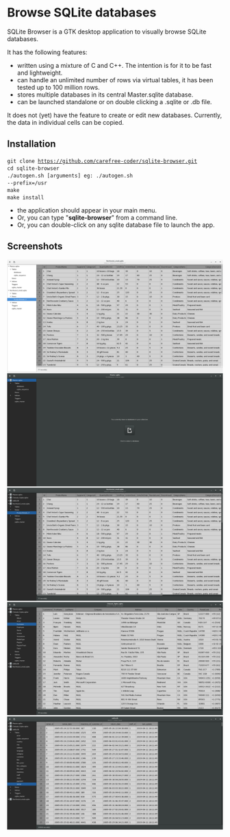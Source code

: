 
Browse SQLite databases
=======================

SQLite Browser is a GTK desktop application to visually browse SQLite databases.

It has the following features:

 - written using a mixture of C and C++. The intention is for it to be fast and lightweight.
 - can handle an unlimited number of rows via virtual tables, it has been tested up to 100 million rows.
 - stores multiple databases in its central Master.sqlite database.
 - can be launched standalone or on double clicking a .sqlite or .db file.

It does not (yet) have the feature to create or edit new databases. Currently, the data in individual cells can be copied.



Installation
------------
<code>git clone https://github.com/carefree-coder/sqlite-browser.git</code>  
<code>cd sqlite-browser</code>  
<code>./autogen.sh [arguments]       eg: ./autogen.sh --prefix=/usr</code>  
<code>make</code>  
<code>make install</code>  


- the application should appear in your main menu.
- Or, you can type "<b>sqlite-browser</b>" from a command line.
- Or, you can double-click on any sqlite database file to launch the app.



Screenshots
-----------
![Adwaita Light](screenshots/adwaita_light.png  "Adwaita Light")  \
![Landing Page](screenshots/landing_page.png "Landing Page")  \
![Northwind](screenshots/northwind_sqlite.png "Northwind")  \
![International Characters](screenshots/international_characters_.png "International Characters")  \
![Sakila db](screenshots/sakila_db.png "Sakila db")  





